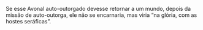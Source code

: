 ﻿Se esse Avonal auto-outorgado devesse retornar a um mundo, depois da missão de auto-outorga, ele não se encarnaria, mas viria “na glória, com as hostes seráficas”.